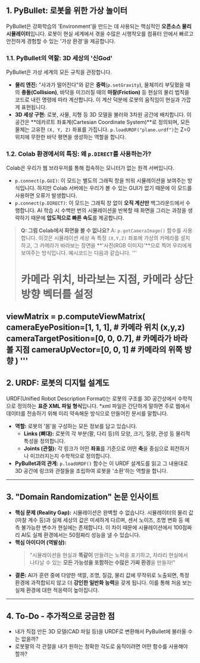 ## 1. PyBullet: 로봇을 위한 가상 놀이터

PyBullet은 강화학습의 'Environment'을 만드는 데 사용되는 핵심적인 **오픈소스 물리 시뮬레이터**입니다. 로봇이 현실 세계에서 겪을 수많은 시행착오를 컴퓨터 안에서 빠르고 안전하게 경험할 수 있는 '가상 환경'을 제공합니다.

### 1.1. PyBullet의 역할: 3D 세상의 '신God'

PyBullet은 가상 세계의 모든 규칙을 관장합니다.

* **물리 엔진:** "사과가 떨어진다"와 같은 **중력**(`p.setGravity`), 물체끼리 부딪혔을 때의 **충돌(Collision)**, 바닥을 미끄러질 때의 **마찰(Friction)** 등 현실의 물리 법칙을 코드로 내린 명령에 따라 계산합니다. 이 계산 덕분에 로봇의 움직임이 현실과 가깝게 표현됩니다.
* **3D 세상 구현:** 로봇, 사물, 지형 등 3D 모델을 불러와 3차원 공간에 배치합니다. 이 공간은 **데카르트 좌표계(Cartesian Coordinate System)**로 정의되며, 모든 물체는 고유한 `(X, Y, Z)` 좌표를 가집니다. `p.loadURDF("plane.urdf")`는 Z=0 위치에 무한한 바닥 평면을 생성하는 역할을 합니다.

### 1.2. Colab 환경에서의 특징: 왜 `p.DIRECT`를 사용하는가?

Colab은 우리가 웹 브라우저를 통해 접속하는 모니터가 없는 원격 서버입니다.

* `p.connect(p.GUI)`: 이 모드는 별도의 그래픽 창을 띄워 시뮬레이션을 보여주는 방식입니다. 하지만 Colab 서버에는 우리가 볼 수 있는 GUI가 없기 때문에 이 모드를 사용하면 오류가 발생합니다.
* `p.connect(p.DIRECT)`: 이 모드는 그래픽 창 없이 **오직 계산만** 백그라운드에서 수행합니다. AI 학습 시 수백만 번의 시뮬레이션을 반복할 때 화면을 그리는 과정을 생략하기 때문에 **압도적으로 빠른 속도**를 제공합니다.

> **Q: 그럼 Colab에서 화면을 볼 수 없나요?**
> A: `p.getCameraImage()` 함수를 사용합니다. 이것은 시뮬레이션 세상 속 특정 `(X,Y,Z)` 좌표에 가상의 카메라를 설치하고, 그 카메라가 바라보는 장면을 **'사진(RGB 이미지)'**으로 찍어 우리에게 보여주는 방식입니다.
예시코드는 다음과 같습니다.
'''
>  # 카메라 위치, 바라보는 지점, 카메라 상단 방향 벡터를 설정
viewMatrix = p.computeViewMatrix(
    cameraEyePosition=[1, 1, 1],      # 카메라 위치 (x,y,z)
    cameraTargetPosition=[0, 0, 0.7], # 카메라가 바라볼 지점
    cameraUpVector=[0, 0, 1]          # 카메라의 위쪽 방향
)
'''
---

## 2. URDF: 로봇의 디지털 설계도

URDF(Unified Robot Description Format)는 로봇의 구조를 3D 공간상에서 수학적으로 정의하는 **표준 XML 파일 형식**입니다.
*xml 파일은 간단하게 말하면 주로 웹에서 데이터를 전송하기 위해 미리 약속해둔 방식으로 만들어진 문서를 말합니다.

* **역할:** 로봇의 '몸'을 구성하는 모든 정보를 담고 있습니다.
    * **Links (뼈대):** 로봇의 각 부분(팔, 다리 등)의 모양, 크기, 질량, 관성 등 물리적 특성을 정의합니다.
    * **Joints (관절):** 각 링크가 어떤 **좌표**를 기준으로 어떤 **축**을 중심으로 회전하거나 미끄러지는지 수학적으로 정의합니다.
* **PyBullet과의 관계:** `p.loadURDF()` 함수는 이 URDF 설계도를 읽고 그 내용대로 3D 공간에 링크와 관절들을 조립하여 로봇을 '소환'하는 역할을 합니다.

---

## 3. "Domain Randomization" 논문 인사이트

* **핵심 문제 (Reality Gap):** 시뮬레이션은 완벽할 수 없습니다. 시뮬레이터의 물리 값(마찰 계수 등)과 실제 세상의 값은 미세하게 다르며, 센서 노이즈, 조명 변화 등 예측 불가능한 변수가 현실에는 존재합니다. 이 차이 때문에 시뮬레이션에서 100점짜리 AI도 실제 환경에서는 50점짜리 성능을 낼 수 있습니다.
* **핵심 아이디어 (역발상):**
    > "시뮬레이션을 현실과 **똑같이** 만들려는 노력을 포기하고, 차라리 현실에서 나타날 수 있는 **모든 가능성을 포함하는 수많은 가짜 환경**을 만들자!"
* **결론:** AI가 훈련 중에 다양한 색깔, 조명, 질감, 물리 값에 무작위로 노출되면, 특정 환경에 과적합되지 않고 더 **강인한 일반화 능력**을 갖게 됩니다. 이를 통해 처음 보는 실제 환경에 대한 적응력이 높아집니다.

---

## 4. To-Do - 추가적으로 궁금한 점

* 내가 직접 만든 3D 모델(CAD 파일 등)을 URDF로 변환해서 PyBullet에 불러올 수는 없을까?
* 로봇팔의 각 관절을 내가 원하는 정확한 각도로 움직이려면 어떤 함수를 사용해야 할까? 
